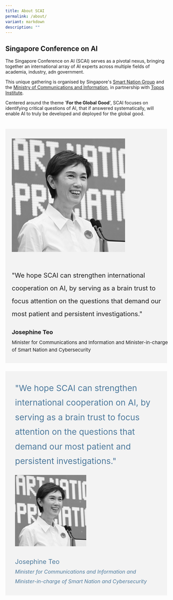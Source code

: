 ```yaml
---
title: About SCAI
permalink: /about/
variant: markdown
description: ""
---
```

## Singapore Conference on AI

The Singapore Conference on AI (SCAI) serves as a pivotal nexus, bringing together an international array of AI experts across multiple fields of academia, industry, adn government. 

This unique gathering is organised by Singapore's [Smart Nation Group](https://smartnation.gov.sg/) and the  [Ministry of Communications and Information](https://mci.gov.sg/), in partnership with [Topos Institute](https://topos.site/). 

Centered around the theme '**For the Global Good**', SCAI focuses on identifying critical questions of AI, that if answered systematically, will enable AI to truly be developed and deployed for the global good.

<div style="padding: 25px 0px 0px 0px;">
<div class="row" style="background-color: #f3f3f3;">
      <div class="column" style="padding: 30px 20px 30px 20px; width:70%"><img src="/images/People/josephine_teo.jpeg" alt="Josephine Teo"></div>
      <div class="column" style="width: 100%; padding: 20px 30px 30px 20px;">
       <span style="font-size: 20px; line-height: 40px;">"We hope SCAI can strengthen international cooperation on AI, by serving as a brain trust to focus attention on the questions that demand our most patient and persistent investigations."</span><br><br><span style="font-size: 18px; font-weight: bold; line-height: 40px;">Josephine Teo</span><br>
    <span style="font-size: 15px; line-height: 23px;">Minister for Communications and Information and Minister-in-charge of Smart Nation and Cybersecurity<br>
      </span></div>
</div>



<div style="padding: 25px 0px 0px 0px;">
	
<div style="background-color: #f3f3f3; font-size:26px; font-weight: 400; line-height: 1.75; color: #4b789b; padding: 30px 30px 30px 30px; margin-left: 0;">"We hope SCAI can strengthen international cooperation on AI, by serving as a brain trust to focus attention on the questions that demand our most patient and persistent investigations."

<div style="padding: 20px 0px 0px 0px"><div style="width:50%"><img src="/images/People/josephine_teo.jpeg" alt="Josephine Teo"></div></div>	
	
<div style="padding: 20px 0px 0px 0px"><div style="font-size: 20px; line-height: 1.5">Josephine Teo<br><span style="font-size: 16px; font-style: italic;">Minister for Communications and Information and Minister-in-charge of Smart Nation and Cybersecurity</span></div></div>

</div></div></div>